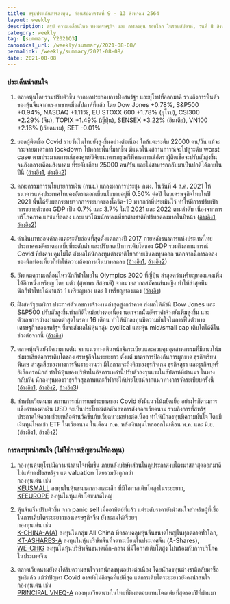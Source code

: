 ```yaml
---
title: สรุปประเด็นการลงทุน, ก่อนสัปดาห์วันที่ 9 - 13 สิงหาคม 2564
layout: weekly
description: สรุป ความเคลื่อนไหว ทางเศรษฐกิจ และ การลงทุน รอบโลก ในรอบสัปดาห์, วันที่ 8 สิงหาคม 2564
category: weekly
tag: [summary, Y2021Q3]
canonical_url: /weekly/summary/2021-08-08/
permalink: /weekly/summary/2021-08-08/
date: 2021-08-08
---
```


### ประเด็นน่าสนใจ

1. ตลาดหุ้นโดยรวมปรับตัวขึ้น จากผลประกอบการฝั่งสหรัฐฯ และยุโรปที่ออกมาดี รวมถึงการฟื้นตัวของหุ้นจีนจากแรงเทขายเมื่อสัปดาห์ที่แล้ว โดย Dow Jones +0.78%, S&P500 +0.94%, NASDAQ +1.11%, EU STOXX 600 +1.78% (ยุโรป), CSI300 +2.29% (จีน), TOPIX +1.49% (ญี่ปุ่น), SENSEX +3.22% (อินเดีย), VN100 +2.16% (เวียดนาม), SET -0.01%

2. ยอดผู้ติดเชื้อ Covid รายวันในไทยยังสูงขึ้นอย่างต่อเนื่อง ใกล้แตะระดับ 22000 คน/วัน แม้จะกระจายมาตรการ lockdown ไปหลายพื้นที่มากขึ้น มีแนวโน้มสถานการณ์จะไปสู่ระดับ worst case ตามประมาณการณ์ของศูนย์วิจัยธนาคารกรุงศรีที่คาดการณ์อัตราผู้ติดเขื้อจะปรับตัวสูงขึ้นจนถึงกลางเดือนสิงหาคม ที่ระดับเกือบ 25000 คน/วัน และไม่สามารถกลับมาเป็นปกติได้ภายในปีนี้
([อ้างอิง1](https://covid19.workpointnews.com/), 
[อ้างอิง2](https://www.bangkokbiznews.com/news/detail/949794))

3. คณะกรรมการนโยบายการเงิน (กนง.) แถลงผลการประชุม กนง. ในวันที่ 4 ส.ค. 2021 ให้ธนาคารแห่งประเทศไทยคงอัตราดอกเบี้ยนโยบายอยู่ที่ 0.50% ต่อปี โดยเศรษฐกิจไทยในปี 2021 นั้นได้รับผลกระทบจากการระบาดของโควิด-19 มากกว่าที่ประเมินไว้ ทำให้มีการปรับเป้าการขยายตัวของ GDP เป็น 0.7% และ 3.7% ในปี 2021 และ 2022 ตามลำดับ เนื่องจากการบริโภคภาคเแกชนที่ลดลง และแนวโน้มนักท่องเที่ยวต่างชาติที่ปรับลดลงมากในปีหน้า
([อ้างอิง1](https://www.prachachat.net/finance/news-731223), 
[อ้างอิง2](https://www.finnomena.com/taspong/news-update-04-08-2021-2/)) 

4. ค่าเงินบาทอ่อนค่าลงแตะระดับอ่อนที่สุดตั้งแต่กลางปี 2017 ภายหลังธนาคารแห่งประเทศไทยประกาศคงอัตราดอกเบี้ยที่ระดับต่ำ และปรับลดเป้าการเติบโตของ GDP รวมถึงสถานการณ์ Covid ที่ยังควบคุมไม่ได้ ส่งผลให้นักลงทุนต่างชาติโยกย้ายเงินลงทุนออก นอกจากนี้การลดลงของนักท่องเที่ยวก็ทำให้ความต้องการเงินบาทลดลง
([อ้างอิง1](https://www.bangkokbank.com/en/Business-Banking/Market-Reports), 
[อ้างอิง2](https://kasikornresearch.com/en/analysis/k-econ/financial/Pages/pisr02aug2021.aspx)) 

5. อัพเดตความเคลื่อนไหวนักกีฬาไทยใน Olympics 2020 ที่ญี่ปุ่น ล่าสุดคว้าเหรียญทองแดงเพิ่มได้อีกหนึ่งเหรียญ โดย แต้ว (สุดาพร สีสอนดี) จากมวยสากลสมัครเล่นหญิง ทำให้ล่าสุดทีมนักกีฬาไทยได้มาแล้ว 1 เหรียญทอง และ 1 เหรียญทองแดง
([อ้างอิง](https://www.komchadluek.net/news/sport/477635)) 

6. ฝั่งสหรัฐอเมริกา ประกาศตัวเลขการจ้างงานล่าสุดสูงกว่าคาด ส่งผลให้ดัชนี Dow Jones และ S&P500 ปรับตัวสูงขึ้นทำสถิติใหม่อย่างต่อเนื่อง นอกจากนั้นอัตราค่าจ้างยังเพิ่มสูงขึ้น และตัวเลขการว่างงานลดต่ำสุดในรอบ 16 เดือน ทำให้นักลงทุนมีความมั่นใจในการฟื้นตัวทางเศรษฐกิจของสหรัฐฯ ซึ่งจะส่งผลให้หุ้นกลุ่ม cyclical และหุ้น mid/small cap เติบโตได้ดีในช่วงต่อจากนี้ 
([อ้างอิง](https://www.reuters.com/business/sp-500-dow-close-record-highs-solid-jobs-data-boosts-cyclicals-2021-08-06/)) 

7. ตลาดหุ้นจีนยังมีความกดดัน จากแนวทางเดินหน้าจัดระเบียบและควบคุมอุตสาหกรรมที่มีแนวโน้มส่งผลเสียต่อการเติบโตของเศรษฐกิจในระยะยาว ตั้งแต่ มาตรการป้องกันการผูกขาด ธุรกิจเรียนพิเศษ ล่าสุดสื่อของทางการจีนรายงานว่า มีโอกาสจะถึงคิวของธุรกิจเกม ธุรกิจสุรา และธุรกิจบุหรี่อิเล็กทรอนิกส์ ทำให้หุ้นของบริษัทในกิจการเหล่านี้ปรับตัวลงรุนแรงในสัปดาห์ที่ผ่านมา ในทางกลับกัน นักลงทุนมองว่าธุรกิจสุขภาพและกีฬาจะได้ประโยชน์จากแนวทางการจัดระเบียบครั้งนี้
([อ้างอิง1](https://www.scmp.com/tech/policy/article/3143625/chinese-newspaper-deletes-report-called-video-gaming-spiritual-opium), 
[อ้างอิง2](https://www.theguardian.com/world/2021/aug/05/chinese-liquor-and-e-cigarette-shares-fall-amid-vice-industry-crackdown), 
[อ้างอิง3](https://www.bloomberg.com/news/articles/2021-08-04/china-sports-stocks-rise-as-safe-choice-after-videogame-shock)) 

8. สำหรับเวียดนาม สถานการณ์การแพร่ระบาดของ Covid ยังมีแนวโน้มยืดเยื้อ อย่างไรก็ตามการแข็งค่าของค่าเงิน USD จะเป็นประโยชน์ต่อตัวเลขการส่งออกเวียดนาม รวมถึงการที่สหรัฐประกาศให้ความช่วยเหลือด้านวัคซีนกับเวียดนามอย่างต่อเนื่อง ทำให้นักลงทุนมีความมั่นใจ โดยมีเงินทุนไหลเข้า ETF ในเวียดนาม ในเดือน ก.ค. หลังเงินทุนไหลออกในเดือน พ.ค. และ มิ.ย. 
([อ้างอิง1](https://vn.usembassy.gov/united-states-covid-19-support-to-vietnam/), 
[อ้างอิง2](https://www.unicef.org/vietnam/press-releases/viet-nam-receives-additional-three-million-covid-19-vaccines-donated-united-states)) 


### การลงทุนน่าสนใจ (ไม่ใช่การเชิญชวนให้ลงทุน)

1. กองทุนหุ้นยุโรปมีความน่าสนใจเพิ่มขึ้น ภายหลังบริษัทส่วนใหญ่ประกาศงบไตรมาสล่าสุดออกมาดี ไม่แพ้ทางฝั่งสหรัฐฯ แต่ valuation โดยรวมยังถูกกว่า  
กองทุนเด่น เช่น  
[KEUSMALL](https://www.finnomena.com/fund/K-EUSMALL) ลงทุนในหุ้นขนาดกลางและเล็ก ที่มีโอกาสเติบโตสูงในระยะยาว,  
[KFEUROPE](https://www.finnomena.com/fund/KF-EUROPE) ลงทุนในหุ้นเติบโตขนาดใหญ่

2. หุ้นจีนเริ่มปรับตัวขึ้น จาก panic sell เมื่ออาทิตย์ที่แล้ว แต่ระดับราคายังน่าสนใจสำหรับผู้ที่เชื่อในการเติบโตระยะยาวของเศรษฐกิจจีน ยังสะสมได้เรื่อยๆ  
กองทุนเด่น เช่น  
[K-CHINA-A(A)](https://www.finnomena.com/fund/K-CHINA-A(A)) ลงทุนในกลุ่ม All China ที่ครอบคลุมหุ้นจีนขนาดใหญ่ในทุกตลาดทั่วโลก,  
[KT-ASHARES-A](https://www.finnomena.com/fund/KT-Ashares-A) ลงทุนในหุ้นบริษัทจีนที่จดทะเบียนในประเทศจีน (A-Shares),  
[WE-CHIG](https://www.finnomena.com/fund/WE-CHIG) ลงทุนในหุ้นบริษัทจีนขนาดเล็ก-กลาง ที่มีโอกาสเติบโตสูง ไปพร้อมกับการบริโภคในประเทศจีน

3. ตลาดเวียดนามยังคงได้รับความสนใจจากนักลงทุนอย่างต่อเนื่อง โดยนักลงทุนต่างชาติกลับมาซื้อสุทธิแล้ว แม้ว่าปัญหา Covid อาจยังไม่ถึงจุดที่แย่ที่สุด แต่การเติบโตระยะยาวยังคงน่าสนใจ  
กองทุนเด่น เช่น  
[PRINCIPAL VNEQ-A](https://www.finnomena.com/fund/PRINCIPAL%20VNEQ-A) กองทุนเวียดนามในไทยที่มีผลตอบแทนโดดเด่นที่สุดรอบปีที่ผ่านมา